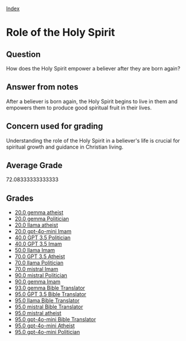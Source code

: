 
[Index](../../index.md)
# Role of the Holy Spirit
## Question
How does the Holy Spirit empower a believer after they are born again?

## Answer from notes
After a believer is born again, the Holy Spirit begins to live in them and empowers them to produce good spiritual fruit in their lives.

## Concern used for grading
Understanding the role of the Holy Spirit in a believer's life is crucial for spiritual growth and guidance in Christian living.

## Average Grade
72.08333333333333

## Grades
 * [20.0 gemma atheist](../answers/gemma_atheist/Role_of_the_Holy_Spirit.md)
 * [20.0 gemma Politician](../answers/gemma_Politician/Role_of_the_Holy_Spirit.md)
 * [20.0 llama atheist](../answers/llama_atheist/Role_of_the_Holy_Spirit.md)
 * [20.0 gpt-4o-mini Imam](../answers/gpt-4o-mini_Imam/Role_of_the_Holy_Spirit.md)
 * [40.0 GPT 3.5 Politician](../answers/GPT_3.5_Politician/Role_of_the_Holy_Spirit.md)
 * [40.0 GPT 3.5 Imam](../answers/GPT_3.5_Imam/Role_of_the_Holy_Spirit.md)
 * [50.0 llama Imam](../answers/llama_Imam/Role_of_the_Holy_Spirit.md)
 * [70.0 GPT 3.5 Atheist](../answers/GPT_3.5_Atheist/Role_of_the_Holy_Spirit.md)
 * [70.0 llama Politician](../answers/llama_Politician/Role_of_the_Holy_Spirit.md)
 * [70.0 mistral Imam](../answers/mistral_Imam/Role_of_the_Holy_Spirit.md)
 * [90.0 mistral Politician](../answers/mistral_Politician/Role_of_the_Holy_Spirit.md)
 * [90.0 gemma Imam](../answers/gemma_Imam/Role_of_the_Holy_Spirit.md)
 * [93.0 gemma Bible Translator](../answers/gemma_Bible_Translator/Role_of_the_Holy_Spirit.md)
 * [95.0 GPT 3.5 Bible Translator](../answers/GPT_3.5_Bible_Translator/Role_of_the_Holy_Spirit.md)
 * [95.0 llama Bible Translator](../answers/llama_Bible_Translator/Role_of_the_Holy_Spirit.md)
 * [95.0 mistral Bible Translator](../answers/mistral_Bible_Translator/Role_of_the_Holy_Spirit.md)
 * [95.0 mistral atheist](../answers/mistral_atheist/Role_of_the_Holy_Spirit.md)
 * [95.0 gpt-4o-mini Bible Translator](../answers/gpt-4o-mini_Bible_Translator/Role_of_the_Holy_Spirit.md)
 * [95.0 gpt-4o-mini Atheist](../answers/gpt-4o-mini_Atheist/Role_of_the_Holy_Spirit.md)
 * [95.0 gpt-4o-mini Politician](../answers/gpt-4o-mini_Politician/Role_of_the_Holy_Spirit.md)
